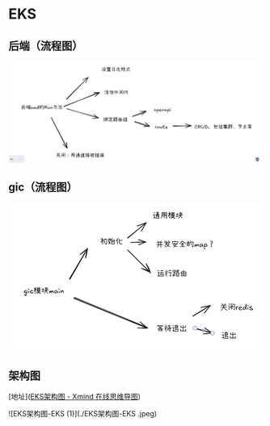 # EKS

## 后端（流程图）

![image-20250306155110215](./后端main流程.png)

## gic（流程图）

![image-20250306155812562](./gic模块main流程.png)

## 架构图

[地址]([EKS架构图 - Xmind 在线思维导图](https://ai.xmind.cn/3jm1nHkk))

![EKS架构图-EKS (1)](./EKS架构图-EKS .jpeg)

